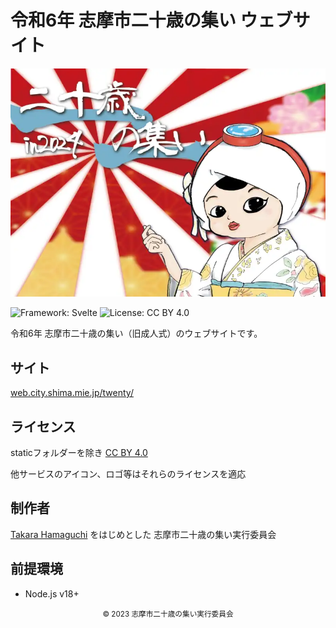 # 令和6年 志摩市二十歳の集い ウェブサイト

<a href="https://github.com/takara2314/shima-hatachi-2024">
    <img src="./static/ogp.webp" alt="OGP" />
</a>

![Framework: Svelte](https://img.shields.io/badge/Framework-Svelte-ff4000?style=for-the-badge&logo=svelte)
![License: CC BY 4.0](https://img.shields.io/badge/License-CC%20BY%204.0-000000?style=for-the-badge)

</div>

令和6年 志摩市二十歳の集い（旧成人式）のウェブサイトです。

## サイト

[web.city.shima.mie.jp/twenty/](https://web.city.shima.mie.jp/twenty/)

## ライセンス

staticフォルダーを除き [CC BY 4.0](./LICENSE)

他サービスのアイコン、ロゴ等はそれらのライセンスを適応

## 制作者

[Takara Hamaguchi](https://github.com/takara2314) をはじめとした
志摩市二十歳の集い実行委員会

## 前提環境

- Node.js v18+

<div align="center">
<small>
© 2023 志摩市二十歳の集い実行委員会
</small>
</div>
